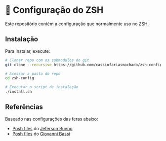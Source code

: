 # 🚀 Configuração do ZSH

Este repositório contém a configuração que normalmente uso no ZSH.

## Instalação

Para instalar, execute:

```bash
# Clonar repo com os submodulos do git
git clone --recursive https://github.com/cassiofariasmachado/zsh-config.git

# Acessar a pasta do repo
cd zsh-config

# Executar o script de instalação
./install.sh
```

## Referências

Baseado nas configurações das feras abaixo:

- [Posh files](https://github.com/jfbueno/posh-files.git) do [Jeferson Bueno](https://github.com/jfbueno)
- [Posh files](https://github.com/giggio/poshfiles) do [Giovanni Bassi](https://github.com/giggio)
